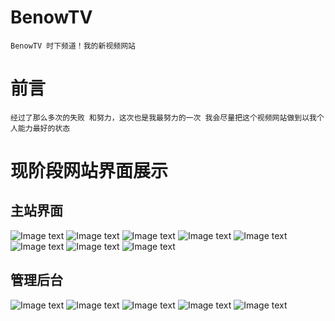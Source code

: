 # BenowTV
    BenowTV 时下频道！我的新视频网站

# 前言
    经过了那么多次的失败 和努力，这次也是我最努力的一次 我会尽量把这个视频网站做到以我个人能力最好的状态

# 现阶段网站界面展示
## 主站界面
![Image text](./img/1.png)
![Image text](./img/2.png)
![Image text](./img/3.png)
![Image text](./img/4.png)
![Image text](./img/5.png)
![Image text](./img/6.png)
![Image text](./img/7.png)
![Image text](./img/8.png)

## 管理后台
![Image text](./img/a1.png)
![Image text](./img/a2.png)
![Image text](./img/a3.jpg)
![Image text](./img/a4.png)
![Image text](./img/a5.png)